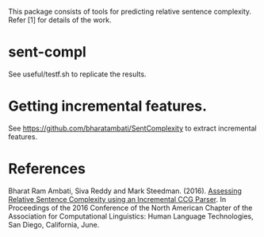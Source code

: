 This package consists of tools for predicting relative sentence complexity. Refer [1] for details of the work.

# sent-compl
See useful/testf.sh to replicate the results.

# Getting incremental features.
See https://github.com/bharatambati/SentComplexity to extract incremental features.

# References
Bharat Ram Ambati, Siva Reddy and Mark Steedman. (2016). [Assessing Relative Sentence Complexity using an Incremental CCG Parser](http://sivareddy.in/papers/ambati2016assessing.pdf). In Proceedings of the 2016 Conference of the North American Chapter of the Association for Computational Linguistics: Human Language Technologies, San Diego, California, June.

